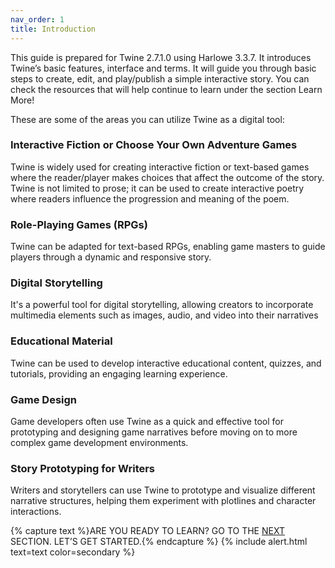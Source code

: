 ```yaml
---
nav_order: 1
title: Introduction
---
```


This guide is prepared for Twine 2.7.1.0 using Harlowe 3.3.7. It introduces Twine’s basic features, interface and terms. It will guide you through basic steps to create, edit, and play/publish a simple interactive story. You can check the resources that will help continue to learn under the section Learn More! 

These are some of the areas you can utilize Twine as a digital tool: 

### Interactive Fiction or Choose Your Own Adventure Games

Twine is widely used for creating interactive fiction or text-based games where the reader/player makes choices that affect the outcome of the story. Twine is not limited to prose; it can be used to create interactive poetry where readers influence the progression and meaning of the poem.

### Role-Playing Games (RPGs)

Twine can be adapted for text-based RPGs, enabling game masters to guide players through a dynamic and responsive story.
 
### Digital Storytelling

It's a powerful tool for digital storytelling, allowing creators to incorporate multimedia elements such as images, audio, and video into their narratives

### Educational Material

Twine can be used to develop interactive educational content, quizzes, and tutorials, providing an engaging learning experience.

### Game Design

Game developers often use Twine as a quick and effective tool for prototyping and designing game narratives before moving on to more complex game development environments.

### Story Prototyping for Writers

Writers and storytellers can use Twine to prototype and visualize different narrative structures, helping them experiment with plotlines and character interactions.

{% capture text %}ARE YOU READY TO LEARN? GO TO THE [NEXT](https://ybalogluc.github.io/TwineToolGuide/content/start/prep.html) SECTION. LET’S GET STARTED.{% endcapture %}
{% include alert.html text=text color=secondary %}


